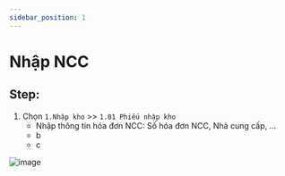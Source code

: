 ```yaml
---
sidebar_position: 1
---
```


# Nhập NCC

## Step:
 1. Chọn `1.Nhập kho` >> `1.01 Phiếu nhập kho`
	- Nhập thông tin hóa đơn NCC: Số hóa đơn NCC, Nhà cung cấp, ...
	- b
	- c

![image](https://github.com/Gerphan94/docusaurus-work/assets/81787710/93e7ff96-20df-41ff-bc96-2a8edafe686f)

